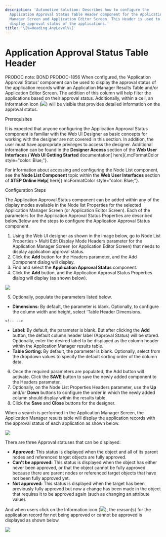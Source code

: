 ```yaml
---
description: 'Automotive Solution: Describes how to configure the
  Application Approval Status Table Header component for the Application
  Manager Screen and Application Editor Screen. This Header is used to
  display approval status of the applications.'
title: '\[%=Heading.AnyLevel%\]'
---
```


Application Approval Status Table Header
========================================

PRODOC note: BOND PRODOC-1856 When configured, the \'Application
Approval Status\' component can be used to display the approval status
of the application records within an Application Manager Results Table
and/or Application Editor Screen. The addition of this column will help
filter the applications based on their approval status. Additionally,
within a cell, an Information icon
(![](../../../../Resources/Images/AppMgr/ResultsTable/2.png)) will be
visible that provides detailed information on the approval status.

Prerequisites

It is expected that anyone configuring the Application Approval Status
component is familiar with the Web UI Designer as basic concepts for
working with the designer are not covered in this section. In addition,
the user must have appropriate privileges to access the designer.
Additional information can be found in the **Designer Access** section
of the **Web User Interfaces / Web UI Getting Started** documentation[
here]{.mcFormatColor style="color: Blue;"}.

For information about accessing and configuring the Node List component,
see the **Node List Component** topic within the **Web User Interfaces**
section of **STEP Online Help**[ here]{.mcFormatColor
style="color: Blue;"}.

Configuration Steps

The Application Approval Status component can be added within any of the
display modes available in the Node list Properties for the selected
Application Manager Screen (or Application Editor Screen). Each of the
parameters for the Application Approval Status Properties are described
below.Below are the steps to configure the Application Approval Status
component.

1.  Using the Web UI designer as shown in the image below, go to Node
    List Properties \> Multi Edit Display Mode Headers parameter for the
    Application Manager Screen (or Application Editor Screen) that needs
    to display application approval status.
2.  Click the **Add** button for the Headers parameter, and the Add
    Component dialog will display.
3.  Find and select the **Application Approval Status** component.
4.  Click the **Add** button, and the Application Approval Status
    Properties dialog will display (as shown below).

![](../../../../Resources/Images/AppMgr/ResultsTable/3.png)

5.  Optionally, populate the parameters listed below.

-   **Dimensions:** By default, the parameter is blank. Optionally, to
    configure the column width and height, select \'Table Header
    Dimensions.

```{=html}
<!-- -->
```
-   **Label:** By default, the parameter is blank. But after clicking
    the **Add** button, the default column header label (Approval
    Status) will be stored. Optionally, enter the desired label to be
    displayed as the column header within the Application Manager
    results table.
-   **Table Sorting:** By default, the parameter is blank. Optionally,
    select from the dropdown values to specify the default sorting order
    of the column data.

6.  Once the required parameters are populated, the Add button will
    activate. Click the **SAVE** button to save the newly added
    component to the Headers parameter.
7.  Optionally, on the Node List Properties Headers parameter, use the
    **Up** and/or **Down** buttons to configure the order in which the
    newly added column should display within the results table.
8.  Click the **Save** and **Close** buttons for the designer.

When a search is performed in the Application Manager Screen, the
Application Manager results table will display the application records
with the approval status of each application as shown below.

![](../../../../Resources/Images/AppMgr/ResultsTable/4.png)

There are three Approval statuses that can be displayed:

-   **Approved:** This status is displayed when the object and all of
    its parent nodes and referenced target objects are fully approved.
-   **Can\'t be approved:** This status is displayed when the object has
    either never been approved, or that the object cannot be fully
    approved because there are parent nodes or referenced target objects
    that have not been fully approved yet.
-   **Not approved:** This status is displayed when the target has been
    previously fully approved but now a change has been made in the
    object that requires it to be approved again (such as changing an
    attribute value).

And when users click on the Information icon
(![](../../../../Resources/Images/AppMgr/ResultsTable/2.png)), the
reason(s) for the application record for not being approved or cannot be
approved is displayed as shown below.

![](../../../../Resources/Images/AppMgr/ResultsTable/5.png)
